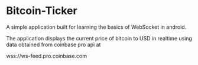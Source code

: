 # Bitcoin-Ticker

A simple application built for learning the basics of WebSocket in android.

The application displays the current price of bitcoin to USD in realtime using data obtained from coinbase pro api at 

wss://ws-feed.pro.coinbase.com
